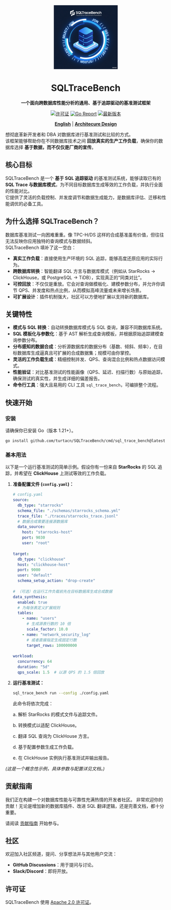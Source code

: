 <div align="center">
  <img src="logo.png" alt="SQLTraceBench Logo" width="200" height="200">
  <h1>SQLTraceBench</h1>
  <p>
    <strong>一个面向跨数据库性能分析的通用、基于追踪驱动的基准测试框架</strong>
  </p>
  <p>
    <a href="https://github.com/turtacn/SQLTraceBench/blob/main/LICENSE"><img src="https://img.shields.io/badge/License-Apache_2.0-blue.svg" alt="许可证"></a>
    <a href="https://goreportcard.com/report/github.com/turtacn/SQLTraceBench"><img src="https://goreportcard.com/badge/github.com/turtacn/SQLTraceBench" alt="Go Report"></a>
    <a href="https://github.com/turtacn/SQLTraceBench/releases"><img src="https://img.shields.io/github/v/release/turtacn/SQLTraceBench" alt="最新版本"></a>
  </p>
  <p>
    <a href="README.md"><strong>English</strong></a> | <a href="docs/architecture.md"><strong>Architecure Design</strong></a>
  </p>
</div>

想彻底革新开发者和 DBA 对数据库进行基准测试和比较的方式。  
该框架能够帮助你在不同数据库技术之间 **回放真实的生产工作负载**，确保你的数据库选择 **基于数据，而不仅仅是厂商的宣传**。

## 核心目标

SQLTraceBench 是一个 **基于 SQL 追踪驱动** 的基准测试系统，能够读取已有的 **SQL Trace 与数据库模式**，为不同目标数据库生成等效的工作负载，并执行全面的性能对比。  
它提供了灵活的负载控制、并发度调节和数据生成能力，是数据库评估、迁移和性能调优的必备工具。

## 为什么选择 SQLTraceBench？

数据库基准测试一向困难重重。像 TPC-H/DS 这样的合成基准虽有价值，但往往无法反映你应用独特的查询模式与数据倾斜。  
SQLTraceBench 填补了这一空白：

* **真实工作负载**：直接使用生产环境的 SQL 追踪，能够高度还原应用的实际行为。  
* **跨数据库转换**：智能翻译 SQL 方言与数据库模式（例如从 StarRocks → ClickHouse，或 PostgreSQL → TiDB），实现真正的“同类对比”。  
* **可控回放**：不仅仅是重放。它会对查询做模板化、建模参数分布，并允许你调节 QPS、并发度和热点比例，从而模拟高峰流量或未来增长场景。  
* **可扩展设计**：插件机制强大，社区可以方便地扩展以支持新的数据库。  

## 关键特性

* **模式与 SQL 转换**：自动转换数据库模式与 SQL 查询，兼容不同数据库系统。  
* **SQL 模板化与参数化**：基于 AST 解析生成查询模板，并根据原始追踪建模查询参数分布。  
* **分布感知的数据合成**：分析源数据库的数据分布（基数、倾斜、频率），在目标数据库生成逼真且可扩展的合成数据集；规模可由你掌控。  
* **灵活的工作负载生成**：精细控制并发、QPS、查询混合比例和热点数据访问模式。  
* **性能验证**：对比基准测试的性能画像（QPS、延迟、扫描行数）与原始追踪，确保测试的真实性，并生成详细的偏差报告。  
* **命令行工具**：强大且易用的 CLI 工具 `sql_trace_bench`，可编排整个流程。  

## 快速开始

### 安装

请确保你已安装 Go（版本 1.21+）。  

```bash
go install github.com/turtacn/SQLTraceBench/cmd/sql_trace_bench@latest
````

### 基本用法

以下是一个运行基准测试的简单示例。假设你有一份来自 **StarRocks** 的 SQL 追踪，并希望在 **ClickHouse** 上测试等效的工作负载。

1. **准备配置文件 (`config.yaml`)：**

   ```yaml
   # config.yaml
   source:
     db_type: "starrocks"
     schema_file: "./schemas/starrocks_schema.yml"
     trace_file: "./traces/starrocks_trace.jsonl"
     # 数据合成需要连接源数据库
     data_source: 
       host: "starrocks-host"
       port: 9030
       user: "root"

   target:
     db_type: "clickhouse"
     host: "clickhouse-host"
     port: 9000
     user: "default"
     schema_setup_action: "drop-create" 

   # （可选）在运行工作负载前先在目标数据库生成合成数据
   data_synthesis:
     enabled: true
     # 为每张表定义扩展规则
     tables:
       - name: "users"
         # 生成源表行数的 10 倍
         scale_factor: 10.0
       - name: "network_security_log"
         # 或者直接指定生成固定行数
         target_rows: 100000000

   workload:
     concurrency: 64
     duration: "5d"
     qps_scale: 1.5  # 以源 QPS 的 1.5 倍回放
   ```

2. **运行基准测试：**

   ```bash
   sql_trace_bench run --config ./config.yaml
   ```

   此命令将依次完成：

   a. 解析 StarRocks 的模式文件与追踪文件。
   
   b. 转换模式以适配 ClickHouse。
   
   c. 翻译 SQL 查询为 ClickHouse 方言。
   
   d. 基于配置参数生成工作负载。
   
   e. 在 ClickHouse 实例执行基准测试并输出报告。

*(这是一个概念性示例，具体参数与配置详见文档。)*

## 贡献指南

我们正在构建一个对数据库性能与可靠性充满热情的开发者社区。
非常欢迎你的贡献！无论是增加新的数据库插件、改进 SQL 翻译逻辑，还是完善文档，都十分重要。

请阅读 [贡献指南](./CONTRIBUTING.md) 开始参与。

## 社区

欢迎加入社区频道，提问、分享想法并与其他用户交流：

* **GitHub Discussions**：用于提问与讨论。
* **Slack/Discord**：即将开放。

## 许可证

SQLTraceBench 使用 [Apache 2.0 许可证](./LICENSE)。
